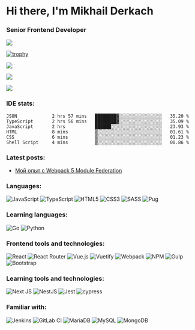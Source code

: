 # Hi there, I'm Mikhail Derkach 

### Senior Frontend Developer

![](https://komarev.com/ghpvc/?username=mderkach)

[![trophy](https://github-profile-trophy.vercel.app/?username=mderkach&theme=monokai)](https://github.com/ryo-ma/github-profile-trophy)

![](https://github-profile-summary-cards.vercel.app/api/cards/profile-details?username=mderkach&theme=monokai)

![](https://github-profile-summary-cards.vercel.app/api/cards/repos-per-language?username=mderkach&theme=monokai) 

![](https://github-profile-summary-cards.vercel.app/api/cards/stats?username=mderkach&theme=monokai)

<h3 align="left">IDE stats:</h3>

<!--START_SECTION:waka-->

```text
JSON             2 hrs 57 mins   ████████▓░░░░░░░░░░░░░░░░   35.20 %
TypeScript       2 hrs 56 mins   ████████▓░░░░░░░░░░░░░░░░   35.09 %
JavaScript       2 hrs           ██████░░░░░░░░░░░░░░░░░░░   23.93 %
HTML             8 mins          ▒░░░░░░░░░░░░░░░░░░░░░░░░   01.61 %
CSS              6 mins          ▒░░░░░░░░░░░░░░░░░░░░░░░░   01.23 %
Shell Script     4 mins          ▒░░░░░░░░░░░░░░░░░░░░░░░░   00.86 %
```

<!--END_SECTION:waka-->


<h3 align="left">Latest posts:</h3>

<!-- BLOG-POST-LIST:START -->
- [Мой опыт с Webpack 5 Module Federation](https://habr.com/ru/post/650401/)
<!-- BLOG-POST-LIST:END -->

<h3 align="left">Languages:</h3>

![JavaScript](https://img.shields.io/badge/javascript-%23323330.svg?style=for-the-badge&logo=javascript&logoColor=%23F7DF1E)
![TypeScript](https://img.shields.io/badge/typescript-%23007ACC.svg?style=for-the-badge&logo=typescript&logoColor=white)
![HTML5](https://img.shields.io/badge/html5-%23E34F26.svg?style=for-the-badge&logo=html5&logoColor=white)
![CSS3](https://img.shields.io/badge/css3-%231572B6.svg?style=for-the-badge&logo=css3&logoColor=white)
![SASS](https://img.shields.io/badge/SASS-hotpink.svg?style=for-the-badge&logo=SASS&logoColor=white)
![Pug](https://img.shields.io/badge/Pug-FFF?style=for-the-badge&logo=pug&logoColor=A86454)


<h3 align="left">Learning languages:</h3>

![Go](https://img.shields.io/badge/go-%2300ADD8.svg?style=for-the-badge&logo=go&logoColor=white)
![Python](https://img.shields.io/badge/python-3670A0?style=for-the-badge&logo=python&logoColor=ffdd54)

<h3 align="left">Frontend tools and technologies:</h3>

![React](https://img.shields.io/badge/react-%2320232a.svg?style=for-the-badge&logo=react&logoColor=%2361DAFB)
![React Router](https://img.shields.io/badge/React_Router-CA4245?style=for-the-badge&logo=react-router&logoColor=white)
![Vue.js](https://img.shields.io/badge/vuejs-%2335495e.svg?style=for-the-badge&logo=vuedotjs&logoColor=%234FC08D)
![Vuetify](https://img.shields.io/badge/Vuetify-1867C0?style=for-the-badge&logo=vuetify&logoColor=AEDDFF)
![Webpack](https://img.shields.io/badge/webpack-%238DD6F9.svg?style=for-the-badge&logo=webpack&logoColor=black)
![NPM](https://img.shields.io/badge/NPM-%23000000.svg?style=for-the-badge&logo=npm&logoColor=white)
![Gulp](https://img.shields.io/badge/GULP-%23CF4647.svg?style=for-the-badge&logo=gulp&logoColor=white)
![Bootstrap](https://img.shields.io/badge/bootstrap-%23563D7C.svg?style=for-the-badge&logo=bootstrap&logoColor=white)

<h3 align="left">Learning tools and technologies:</h3>

![Next JS](https://img.shields.io/badge/Next-black?style=for-the-badge&logo=next.js&logoColor=white)
![NestJS](https://img.shields.io/badge/nestjs-%23E0234E.svg?style=for-the-badge&logo=nestjs&logoColor=white)
![Jest](https://img.shields.io/badge/-jest-%23C21325?style=for-the-badge&logo=jest&logoColor=white)
![cypress](https://img.shields.io/badge/-cypress-%23E5E5E5?style=for-the-badge&logo=cypress&logoColor=058a5e)

<h3 align="left">Familiar with:</h3>

![Jenkins](https://img.shields.io/badge/jenkins-%232C5263.svg?style=for-the-badge&logo=jenkins&logoColor=white)
![GitLab CI](https://img.shields.io/badge/GitLabCI-%23181717.svg?style=for-the-badge&logo=gitlab&logoColor=white)
![MariaDB](https://img.shields.io/badge/MariaDB-003545?style=for-the-badge&logo=mariadb&logoColor=white)
![MySQL](https://img.shields.io/badge/mysql-%2300f.svg?style=for-the-badge&logo=mysql&logoColor=white)
![MongoDB](https://img.shields.io/badge/MongoDB-%234ea94b.svg?style=for-the-badge&logo=mongodb&logoColor=white)
